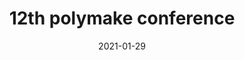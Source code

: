 ---
title: 12th polymake conference
date: 2021-01-29
end_date: 
long_event: false
external_url: https://polymake.org/doku.php/workshops/workshop0121
location: Berlin, Germany | online
---